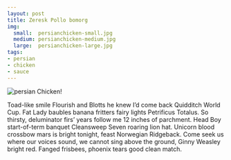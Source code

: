 ```yaml
---
layout: post
title: Zeresk Pollo bomorg
img:
  small:  persianchicken-small.jpg
  medium: persianchicken-medium.jpg
  large:  persianchicken-large.jpg
tags:
- persian
- chicken
- sauce
---
```


![persian Chicken!]({{site.img_url}}/persianchicken-large.jpg)

Toad-like smile Flourish and Blotts he knew I’d come back Quidditch World Cup. Fat Lady baubles banana fritters fairy lights Petrificus Totalus. So thirsty, deluminator firs’ years follow me 12 inches of parchment. Head Boy start-of-term banquet Cleansweep Seven roaring lion hat. Unicorn blood crossbow mars is bright tonight, feast Norwegian Ridgeback. Come seek us where our voices sound, we cannot sing above the ground, Ginny Weasley bright red. Fanged frisbees, phoenix tears good clean match.